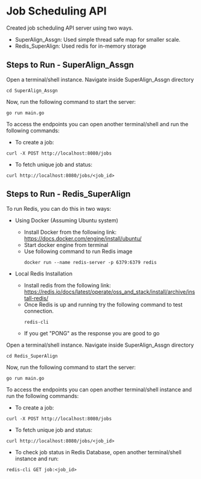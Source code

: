 # Job Scheduling API
Created job scheduling API server using two ways.
- SuperAlign_Assgn: Used simple thread safe map for smaller scale.
- Redis_SuperAlign: Used redis for in-memory storage


## Steps to Run - SuperAlign_Assgn
Open a terminal/shell instance. Navigate inside SuperAlign_Assgn directory
```
cd SuperAlign_Assgn
```

Now, run the following command to start the server:
```
go run main.go
```

To access the endpoints you can open another terminal/shell and run the following commands:
- To create a job:
```
curl -X POST http://localhost:8080/jobs
```

- To fetch unique job and status:
```
curl http://localhost:8080/jobs/<job_id>
```


## Steps to Run - Redis_SuperAlign
To run Redis, you can do this in two ways:
- Using Docker (Assuming Ubuntu system)
  - Install Docker from the following link: https://docs.docker.com/engine/install/ubuntu/
  - Start docker engine from terminal
  - Use following command to run Redis image
    ```
    docker run --name redis-server -p 6379:6379 redis
    ```

- Local Redis Installation
  - Install redis from the following link: https://redis.io/docs/latest/operate/oss_and_stack/install/archive/install-redis/
  - Once Redis is up and running try the following command to test connection.
    ```
    redis-cli
    ```
  - If you get "PONG" as the response you are good to go


Open a terminal/shell instance. Navigate inside SuperAlign_Assgn directory
```
cd Redis_SuperAlign
```

Now, run the following command to start the server:
```
go run main.go
```

To access the endpoints you can open another terminal/shell instance and run the following commands:
- To create a job:
```
curl -X POST http://localhost:8080/jobs
```

- To fetch unique job and status:
```
curl http://localhost:8080/jobs/<job_id>
```

- To check job status in Redis Database, open another terminal/shell instance and run:
```
redis-cli GET job:<job_id>
```
